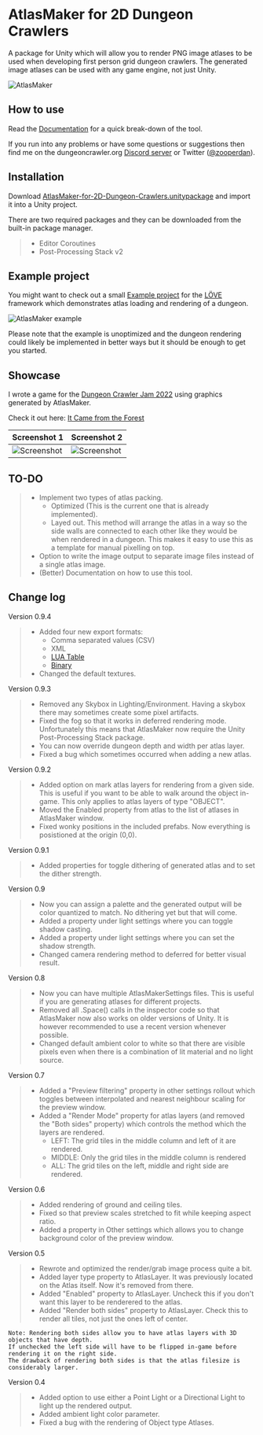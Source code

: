 # AtlasMaker for 2D Dungeon Crawlers
 A package for Unity which will allow you to render PNG image atlases to be used when developing first person grid dungeon crawlers. The generated image atlases can be used with any game engine, not just Unity.
 
 ![AtlasMaker](Media/screenshot.png)

## How to use

Read the [Documentation](/Docs/documentation.md) for a quick break-down of the tool.

If you run into any problems or have some questions or suggestions then find me on the dungeoncrawler.org [Discord server](https://discord.gg/XerEseQ) or Twitter ([@zooperdan](https://twitter.com/zooperdan)).

## Installation

Download [AtlasMaker-for-2D-Dungeon-Crawlers.unitypackage](Package/AtlasMaker-for-2D-Dungeon-Crawlers.unitypackage) and import it into a Unity project.

There are two required packages and they can be downloaded from the built-in package manager.
>	- Editor Coroutines
>	- Post-Processing Stack v2

## Example project

You might want to check out a small [Example project](/Example/LÖVE/) for the [LÖVE](https://love2d.org/) framework which demonstrates atlas loading and rendering of a dungeon.

![AtlasMaker example](Media/example.gif)

Please note that the example is unoptimized and the dungeon rendering could likely be implemented in better ways but it should be enough to get you started.

## Showcase

I wrote a game for the [Dungeon Crawler Jam 2022](https://itch.io/jam/dcjam2022) using graphics generated by AtlasMaker.

Check it out here: [It Came from the Forest](https://zooperdan.itch.io/it-came-from-the-forest)

| Screenshot 1  | Screenshot 2 |
| :------------- |  :------------- |
| ![Screenshot](Media/icftf-screenshot-1.png)  | ![Screenshot](Media/icftf-screenshot-2.png)  |

## TO-DO

>	- Implement two types of atlas packing.
>		- Optimized (This is the current one that is already implemented).
>		- Layed out. This method will arrange the atlas in a way so the side walls are connected to each other like they would be when rendered in a dungeon. This makes it easy to use this as a template for manual pixelling on top.
>	- Option to write the image output to separate image files instead of a single atlas image.
>	- (Better) Documentation on how to use this tool.

## Change log

Version 0.9.4

>	- Added four new export formats:
>		- Comma separated values (CSV)
>		- XML
>		- [LUA Table](https://www.lua.org/pil/2.5.html)
>		- [Binary](/Docs/export-binary.md)
>	- Changed the default textures.

Version 0.9.3

>	- Removed any Skybox in Lighting/Environment. Having a skybox there may sometimes create some pixel artifacts.
>	- Fixed the fog so that it works in deferred rendering mode. Unfortunately this means that AtlasMaker now require the Unity Post-Processing Stack package.
>	- You can now override dungeon depth and width per atlas layer.
>	- Fixed a bug which sometimes occurred when adding a new atlas.

Version 0.9.2

>	- Added option on mark atlas layers for rendering from a given side. This is useful if you want to be able to walk around the object in-game. This only applies to atlas layers of type "OBJECT".
>	- Moved the Enabled property from atlas to the list of atlases in AtlasMaker window.
>	- Fixed wonky positions in the included prefabs. Now everything is posistioned at the origin (0,0).

Version 0.9.1

>	- Added properties for toggle dithering of generated atlas and to set the dither strength.

Version 0.9

>	- Now you can assign a palette and the generated output will be color quantized to match. No dithering yet but that will come.
>	- Added a property under light settings where you can toggle shadow casting.
>	- Added a property under light settings where you can set the shadow strength.
>	- Changed camera rendering method to deferred for better visual result.

Version 0.8

>	- Now you can have multiple AtlasMakerSettings files. This is useful if you are generating atlases for different projects.
>	- Removed all .Space() calls in the inspector code so that AtlasMaker now also works on older versions of Unity. It is however recommended to use a recent version whenever possible.
>	- Changed default ambient color to white so that there are visible pixels even when there is a combination of lit material and no light source.

Version 0.7

>	- Added a "Preview filtering" property in other settings rollout which toggles between interpolated and nearest neighbour scaling for the preview window.
>	- Added a "Render Mode" property for atlas layers (and removed the "Both sides" property) which controls the method which the layers are rendered.
>		- LEFT: The grid tiles in the middle column and left of it are rendered.
>		- MIDDLE: Only the grid tiles in the middle column is rendered
>		- ALL: The grid tiles on the left, middle and right side are rendered. 

Version 0.6

>	- Added rendering of ground and ceiling tiles.
>	- Fixed so that preview scales stretched to fit while keeping aspect ratio.
>	- Added a property in Other settings which allows you to change background color of the preview window.

Version 0.5

>	- Rewrote and optimized the render/grab image process quite a bit.
>	- Added layer type property to AtlasLayer. It was previously located on the Atlas itself. Now it's removed from there.
>	- Added "Enabled" property to AtlasLayer. Uncheck this if you don't want this layer to be renderered to the atlas.
>	- Added "Render both sides" property to AtlasLayer. Check this to render all tiles, not just the ones left of center.
	
	Note: Rendering both sides allow you to have atlas layers with 3D objects that have depth.
	If unchecked the left side will have to be flipped in-game before rendering it on the right side.
	The drawback of rendering both sides is that the atlas filesize is considerably larger.

Version 0.4

>	- Added option to use either a Point Light or a Directional Light to light up the rendered output.
>	- Added ambient light color parameter.
>	- Fixed a bug with the rendering of Object type Atlases.
